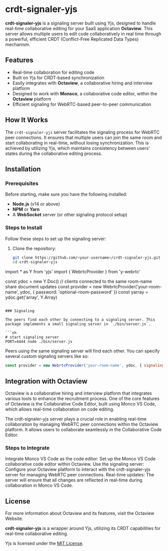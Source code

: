 # crdt-signaler-yjs

**crdt-signaler-yjs** is a signaling server built using Yjs, designed to handle real-time collaborative editing for your SaaS application **Octaview**. This server allows multiple users to edit code collaboratively in real time through a powerful, efficient CRDT (Conflict-Free Replicated Data Types) mechanism. 
## Features

- Real-time collaboration for editing code
- Built on Yjs for CRDT-based synchronization
- Easily integrates with **Octaview**, a collaborative hiring and interview platform
- Designed to work with **Monsco**, a collaborative code editor, within the **Octaview** platform
- Efficient signaling for WebRTC-based peer-to-peer communication

## How It Works

The `crdt-signaler-yjs` server facilitates the signaling process for WebRTC peer connections. It ensures that multiple users can join the same room and start collaborating in real-time, without losing synchronization. This is achieved by utilizing Yjs, which maintains consistency between users' states during the collaborative editing process.

## Installation

### Prerequisites

Before starting, make sure you have the following installed:

- **Node.js** (v14 or above)
- **NPM** or **Yarn**
- A **WebSocket** server (or other signaling protocol setup)

### Steps to Install

Follow these steps to set up the signaling server:

1. Clone the repository:

   ```bash
   git clone https://github.com/<your-username>/crdt-signaler-yjs.git
   cd crdt-signaler-yjs

import * as Y from 'yjs'
import { WebrtcProvider } from 'y-webrtc'

const ydoc = new Y.Doc()
// clients connected to the same room-name share document updates
const provider = new WebrtcProvider('your-room-name', ydoc, { password: 'optional-room-password' })
const yarray = ydoc.get('array', Y.Array)
```

### Signaling

The peers find each other by connecting to a signaling server. This package implements a small signaling server in `./bin/server.js`.

```sh
# start signaling server
PORT=4444 node ./bin/server.js
```

Peers using the same signaling server will find each other. You can specify several custom signaling servers like so:

```js
const provider = new WebrtcProvider('your-room-name', ydoc, { signaling: ['wss://y-webrtc-ckynwnzncc.now.sh', 'ws://localhost:4444'] })
```

## Integration with Octaview
Octaview is a collaborative hiring and interview platform that integrates various tools to enhance the recruitment process. One of the core features of Octaview is the Collaborative Code Editor, built using Monco VS Code, which allows real-time collaboration on code editing.

The crdt-signaler-yjs server plays a crucial role in enabling real-time collaboration by managing WebRTC peer connections within the Octaview platform. It allows users to collaborate seamlessly in the Collaborative Code Editor.

### Steps to Integrate
Integrate Monco VS Code as the code editor: Set up the Monco VS Code collaborative code editor within Octaview.
Use the signaling server: Configure your Octaview platform to interact with the crdt-signaler-yjs server for managing WebRTC peer connections.
Real-time updates: The server will ensure that all changes are reflected in real-time during collaboration in Monco VS Code.

## License

For more information about Octaview and its features, visit the Octaview Website.

**crdt-signaler-yjs** is a wrapper around Yjs, utilizing its CRDT capabilities for real-time collaborative editing.

Yjs is licensed under the [MIT License](./LICENSE).

